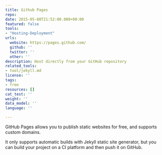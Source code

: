 ```yaml
---
title: Github Pages
repo: 
date: 2015-05-08T21:52:00.000+00:00
featured: false
tools:
- "Hosting-Deployment"
urls:
  website: https://pages.github.com/
  github: ''
  twitter: ''
  other: ''
description: Host directly from your GitHub repository
related_tools:
- tool/jekyll.md
license: ''
tags:
- free
resources: []
cat_test: ''
weight: ''
data_model: ''
language: ''

---
```

GitHub Pages allows you to publish static websites for free, and supports custom domains.

It only supports automatic builds with Jekyll static site generator, but you can build your project on a CI platform and then push it on GitHub.